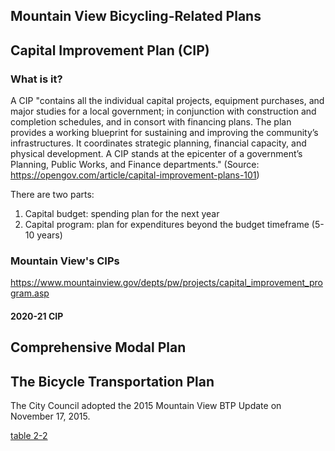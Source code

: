 ## Mountain View Bicycling-Related Plans

## Capital Improvement Plan (CIP)

### What is it?
A CIP "contains all the individual capital projects, equipment purchases, and major studies for a local government; in conjunction with construction and completion schedules, and in consort with financing plans. The plan provides a working blueprint for sustaining and improving the community’s infrastructures. It coordinates strategic planning, financial capacity, and physical development. A CIP stands at the epicenter of a government’s Planning, Public Works, and Finance departments." (Source: https://opengov.com/article/capital-improvement-plans-101)

There are two parts: 
   1. Capital budget: spending plan for the next year
   2. Capital program: plan for expenditures beyond the budget timeframe (5-10 years)

### Mountain View's CIPs
https://www.mountainview.gov/depts/pw/projects/capital_improvement_program.asp

#### 2020-21 CIP

## Comprehensive Modal Plan

## The Bicycle Transportation Plan
The City Council adopted the 2015 Mountain View BTP Update on November 17, 2015.

[table 2-2](../../../images/mv_btp_2015_fig2-2_bikeways-proposed.png)
